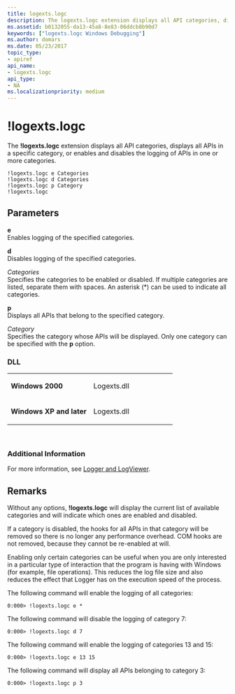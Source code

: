 ```yaml
---
title: logexts.logc
description: The logexts.logc extension displays all API categories, displays all APIs in a specific category, or enables and disables the logging of APIs in one or more categories.
ms.assetid: b0132055-da13-45a8-8e83-06ddcb8b90d7
keywords: ["logexts.logc Windows Debugging"]
ms.author: domars
ms.date: 05/23/2017
topic_type:
- apiref
api_name:
- logexts.logc
api_type:
- NA
ms.localizationpriority: medium
---
```


# !logexts.logc


The **!logexts.logc** extension displays all API categories, displays all APIs in a specific category, or enables and disables the logging of APIs in one or more categories.

```
!logexts.logc e Categories 
!logexts.logc d Categories 
!logexts.logc p Category 
!logexts.logc 
```

## <span id="ddk__logexts_logc_dbg"></span><span id="DDK__LOGEXTS_LOGC_DBG"></span>Parameters


<span id="_______e______"></span><span id="_______E______"></span> **e**   
Enables logging of the specified categories.

<span id="_______d______"></span><span id="_______D______"></span> **d**   
Disables logging of the specified categories.

<span id="_______Categories______"></span><span id="_______categories______"></span><span id="_______CATEGORIES______"></span> *Categories*   
Specifies the categories to be enabled or disabled. If multiple categories are listed, separate them with spaces. An asterisk (\*) can be used to indicate all categories.

<span id="_______p______"></span><span id="_______P______"></span> **p**   
Displays all APIs that belong to the specified category.

<span id="_______Category______"></span><span id="_______category______"></span><span id="_______CATEGORY______"></span> *Category*   
Specifies the category whose APIs will be displayed. Only one category can be specified with the **p** option.

### <span id="DLL"></span><span id="dll"></span>DLL

<table>
<colgroup>
<col width="50%" />
<col width="50%" />
</colgroup>
<tbody>
<tr class="odd">
<td align="left"><p><strong>Windows 2000</strong></p></td>
<td align="left"><p>Logexts.dll</p></td>
</tr>
<tr class="even">
<td align="left"><p><strong>Windows XP and later</strong></p></td>
<td align="left"><p>Logexts.dll</p></td>
</tr>
</tbody>
</table>

 

### <span id="Additional_Information"></span><span id="additional_information"></span><span id="ADDITIONAL_INFORMATION"></span>Additional Information

For more information, see [Logger and LogViewer](logger-and-logviewer.md).

Remarks
-------

Without any options, **!logexts.logc** will display the current list of available categories and will indicate which ones are enabled and disabled.

If a category is disabled, the hooks for all APIs in that category will be removed so there is no longer any performance overhead. COM hooks are not removed, because they cannot be re-enabled at will.

Enabling only certain categories can be useful when you are only interested in a particular type of interaction that the program is having with Windows (for example, file operations). This reduces the log file size and also reduces the effect that Logger has on the execution speed of the process.

The following command will enable the logging of all categories:

```
0:000> !logexts.logc e *
```

The following command will disable the logging of category 7:

```
0:000> !logexts.logc d 7
```

The following command will enable the logging of categories 13 and 15:

```
0:000> !logexts.logc e 13 15
```

The following command will display all APIs belonging to category 3:

```
0:000> !logexts.logc p 3
```

 

 





